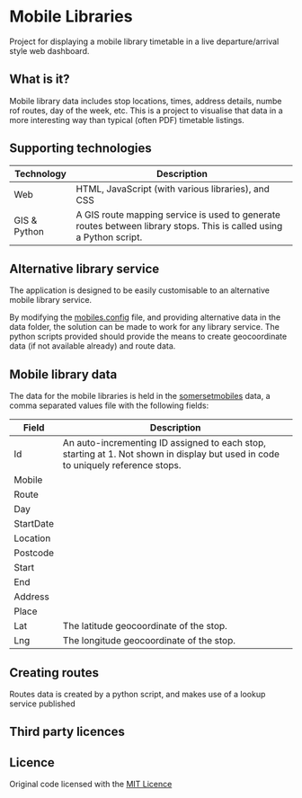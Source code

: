 # Mobile Libraries

Project for displaying a mobile library timetable in a live departure/arrival style web dashboard.

## What is it?

Mobile library data includes stop locations, times, address details, numbe rof routes, day of the week, etc.  This is a project to visualise that data in a more interesting way than typical (often PDF) timetable listings.

## Supporting technologies

| Technology | Description |
| ---------- | ----------- |
| Web | HTML, JavaScript (with various libraries), and CSS |
| GIS & Python | A GIS route mapping service is used to generate routes between library stops.  This is called using a Python script. |

## Alternative library service

The application is designed to be easily customisable to an alternative mobile library service.

By modifying the [mobiles.config](js/mobiles.config) file, and providing alternative data in the data folder, the solution can be made to work for any library service.  The python scripts provided should provide the means to create geocoordinate data (if not available already) and route data.

## Mobile library data

The data for the mobile libraries is held in the [somersetmobiles](somersetmobiles.csv) data, a comma separated values file with the following fields:

| Field | Description |
| ----- | ----------- |
| Id | An auto-incrementing ID assigned to each stop, starting at 1.  Not shown in display but used in code to uniquely reference stops. | 
| Mobile |  |
| Route |  |
| Day |  |
| StartDate |  |
| Location |  |
| Postcode |  |
| Start |  |
| End |  |
| Address |  |
| Place |  |
| Lat | The latitude geocoordinate of the stop. |
| Lng | The longitude geocoordinate of the stop. |

## Creating routes

Routes data is created by a python script, and makes use of a lookup service published 

## Third party licences




## Licence

Original code licensed with the [MIT Licence](licence.txt)